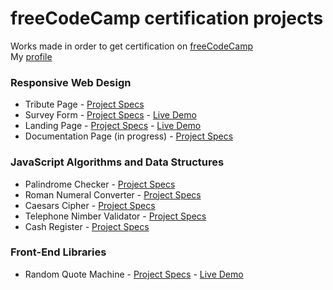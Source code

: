 # freeCodeCamp certification projects

Works made in order to get certification on [freeCodeCamp](https://www.freecodecamp.org/)<br>
My [profile](https://www.freecodecamp.org/damienvassart)<br>

### Responsive Web Design
- Tribute Page - [Project Specs](https://www.freecodecamp.org/learn/responsive-web-design/responsive-web-design-projects/build-a-tribute-page)
- Survey Form - [Project Specs](https://www.freecodecamp.org/learn/responsive-web-design/responsive-web-design-projects/build-a-survey-form) - [Live Demo](https://damienvassart.dev/portfolio/survey-form/)
- Landing Page - [Project Specs](https://www.freecodecamp.org/learn/responsive-web-design/responsive-web-design-projects/build-a-product-landing-page) - [Live Demo](https://damienvassart.dev/portfolio/landing-page/)
- Documentation Page (in progress) - [Project Specs](https://www.freecodecamp.org/learn/responsive-web-design/responsive-web-design-projects/build-a-technical-documentation-page)

### JavaScript Algorithms and Data Structures
- Palindrome Checker - [Project Specs](https://www.freecodecamp.org/learn/javascript-algorithms-and-data-structures/javascript-algorithms-and-data-structures-projects/palindrome-checker)
- Roman Numeral Converter - [Project Specs](https://www.freecodecamp.org/learn/javascript-algorithms-and-data-structures/javascript-algorithms-and-data-structures-projects/roman-numeral-converter)
- Caesars Cipher - [Project Specs](https://www.freecodecamp.org/learn/javascript-algorithms-and-data-structures/javascript-algorithms-and-data-structures-projects/caesars-cipher)
- Telephone Nimber Validator - [Project Specs](https://www.freecodecamp.org/learn/javascript-algorithms-and-data-structures/javascript-algorithms-and-data-structures-projects/telephone-number-validator)
- Cash Register - [Project Specs](https://www.freecodecamp.org/learn/javascript-algorithms-and-data-structures/javascript-algorithms-and-data-structures-projects/cash-register)

### Front-End Libraries
- Random Quote Machine - [Project Specs](https://www.freecodecamp.org/learn/front-end-development-libraries/front-end-development-libraries-projects/build-a-random-quote-machine) - [Live Demo](https://damienvassart.dev/portfolio/random-quote-machine/)